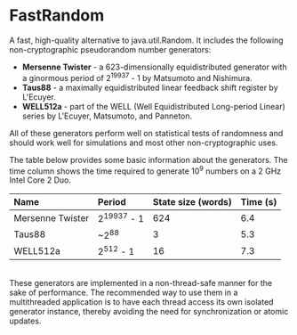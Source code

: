 FastRandom
==========

A fast, high-quality alternative to java.util.Random. It includes the following
non-cryptographic pseudorandom number generators:

* <b>Mersenne Twister</b> - a 623-dimensionally equidistributed generator with a
ginormous period of 2<sup>19937</sup> - 1 by Matsumoto and Nishimura.
* <b>Taus88</b> - a maximally equidistributed linear feedback shift register by
L'Ecuyer.
* <b>WELL512a</b> - part of the WELL (Well Equidistributed Long-period Linear)
series by L'Ecuyer, Matsumoto, and Panneton.

All of these generators perform well on statistical tests of randomness and
should work well for simulations and most other non-cryptographic uses.

The table below provides some basic information about the generators. The
time column shows the time required to generate 10<sup>9</sup> numbers on a
2 GHz Intel Core 2 Duo.

| Name             | Period                | State size (words) | Time (s) | 
| :--------------- | :-------------------- | :----------------- | :------- |
| Mersenne Twister | 2<sup>19937</sup> - 1 | 624                | 6.4      |
| Taus88           | ~2<sup>88</sup>       | 3                  | 5.3      |
| WELL512a         | 2<sup>512</sup> - 1   | 16                 | 7.3      |

<br>
These generators are implemented in a non-thread-safe manner for the sake of
performance. The recommended way to use them in a multithreaded application is
to have each thread access its own isolated generator instance, thereby avoiding
the need for synchronization or atomic updates.

